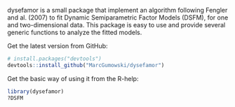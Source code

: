 
<!-- README.md is generated from README.Rmd. Please edit that file -->
dysefamor is a small package that implement an algorithm following Fengler and al. (2007) to fit Dynamic Semiparametric Factor Models (DSFM), for one and two-dimensional data. This package is easy to use and provide several generic functions to analyze the fitted models.

Get the latest version from GitHub:

``` r
# install.packages("devtools")
devtools::install_github("MarcGumowski/dysefamor")
```

Get the basic way of using it from the R-help:

``` r
library(dysefamor)
?DSFM
```

